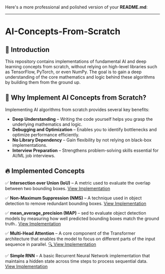Here's a more professional and polished version of your **README.md**:  

---

# **AI-Concepts-From-Scratch**  

## 🚀 Introduction  
This repository contains implementations of fundamental AI and deep learning concepts from scratch, without relying on high-level libraries such as TensorFlow, PyTorch, or even NumPy. The goal is to gain a deep understanding of the core mathematics and logic behind these algorithms by building them from the ground up.  

## 📌 Why Implement AI Concepts from Scratch?  
Implementing AI algorithms from scratch provides several key benefits:  

- **Deep Understanding** – Writing the code yourself helps you grasp the underlying mathematics and logic.  
- **Debugging and Optimization** – Enables you to identify bottlenecks and optimize performance efficiently.  
- **No Library Dependency** – Gain flexibility by not relying on black-box implementations.  
- **Interview Preparation** – Strengthens problem-solving skills essential for AI/ML job interviews.  

## 🔥 Implemented Concepts  
✅ **Intersection over Union (IoU)** – A metric used to evaluate the overlap between two bounding boxes. [View Implementation](https://github.com/mohamed-ehab415/IOU_from_scarth/blob/main/IOU%20from%20scratsh.py)  

✅ **Non-Maximum Suppression (NMS)** – A technique used in object detection to remove redundant bounding boxes. [View Implementation](https://github.com/mohamed-ehab415/IOU_from_scarth/blob/main/Non%20Max%20Suppression.py)  



✅ **mean_average_precision (MAP)** – sed to evaluate object detection models by measuring how well predicted bounding boxes match the ground truth.. [View Implementation](https://github.com/mohamed-ehab415/AI-Concepts-From-Scratch/blob/main/Mean%20Average%20Precision.py)  

✅ **Multi-Head Attention** – A core component of the Transformer architecture that enables the model to focus on different parts of the input sequence in parallel. [🔍 View Implementation](https://github.com/mohamed-ehab415/AI-Concepts-From-Scratch/blob/main/multi-head-att.py)

✅ **Simple RNN** – A basic Recurrent Neural Network implementation that maintains a hidden state across time steps to process sequential data.  
[View Implementation](https://github.com/mohamed-ehab415/AI-Concepts-From-Scratch/blob/main/Simple_RNN_Pyton.py)


```

